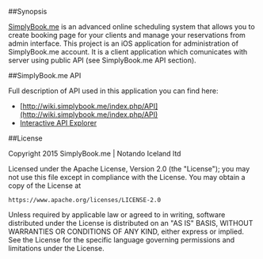 ##Synopsis

[SimplyBook.me](https://simplybook.me) is an advanced online scheduling system that allows you to create booking page for your clients and manage your reservations from admin interface. This project is an iOS application for administration of SimplyBook.me account. It is a client application which comunicates with server using public API (see SimplyBook.me API section).

##SimplyBook.me API

Full description of API used in this application you can find here:

* [http://wiki.simplybook.me/index.php/API](http://wiki.simplybook.me/index.php/API)
* [Interactive API Explorer](https://simplybook.me/api/explorer)

##License

Copyright 2015 SimplyBook.me | Notando Iceland ltd

Licensed under the Apache License, Version 2.0 (the "License");
you may not use this file except in compliance with the License.
You may obtain a copy of the License at

    https://www.apache.org/licenses/LICENSE-2.0

Unless required by applicable law or agreed to in writing, software
distributed under the License is distributed on an "AS IS" BASIS,
WITHOUT WARRANTIES OR CONDITIONS OF ANY KIND, either express or implied.
See the License for the specific language governing permissions and
limitations under the License.
